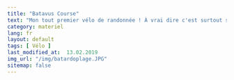 ```yaml
---
title: "Batavus Course"
text: "Mon tout premier vélo de randonnée ! À vrai dire c'est surtout sentimental. Avec lui j'ai fait mes premières kilomètres de voyage: Rome-Marseille et <a href=/rando-velo/france-portugal.html>Berlin-Lisbonne</a>."
category: materiel
lang: fr
layout: default
tags: [ Vélo ]
last_modified_at:  13.02.2019
img_url: "/img/batardoplage.JPG"
sitemap: false
---
```

